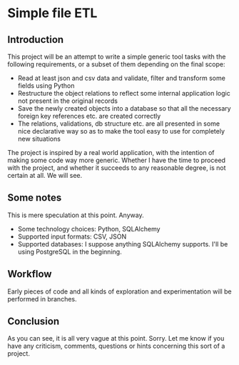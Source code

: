 # Simple file ETL

## Introduction

This project will be an attempt to write a simple generic tool tasks with the following requirements, or a subset of them
depending on the final scope:
 * Read at least json and csv data and validate, filter and transform some fields using Python
 * Restructure the object relations to reflect some internal application logic not present in the original records
 * Save the newly created objects into a database so that all the necessary foreign key references etc. are created
   correctly
 * The relations, validations, db structure etc. are all presented in some nice declarative way so as to make the tool
   easy to use for completely new situations

The project is inspired by a real world application, with the intention of making some code way more generic.
Whether I have the time to proceed with the project, and whether it succeeds to any reasonable degree, is not certain
at all. We will see.

## Some notes

This is mere speculation at this point. Anyway.

 * Some technology choices: Python, SQLAlchemy
 * Supported input formats: CSV, JSON
 * Supported databases: I suppose anything SQLAlchemy supports. I'll be using PostgreSQL in the beginning.


## Workflow

Early pieces of code and all kinds of exploration and experimentation will be performed in branches.

## Conclusion

As you can see, it is all very vague at this point. Sorry. Let me know if you have any criticism, comments, questions
or hints concerning this sort of a project.


